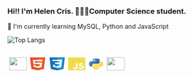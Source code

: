 <h3> Hi!! I'm Helen Cris. 👩🏽‍💻Computer Science student. </h3>

🌱 I'm currently learning MySQL, Python and JavaScript

![Top Langs](https://github-readme-stats.vercel.app/api/top-langs/?username=HelenCris&layout=compact&theme=gotham)


<div style="display: inline_block"><br>
  <img  />

  <img align="center"  height="30" width="40" src="https://cdn.jsdelivr.net/gh/devicons/devicon/icons/ubuntu/ubuntu-plain.svg" />
  <img align="center"  height="30" width="40" src="https://raw.githubusercontent.com/devicons/devicon/master/icons/html5/html5-original.svg">
  <img align="center"  height="30" width="40" src="https://raw.githubusercontent.com/devicons/devicon/master/icons/css3/css3-original.svg">
  <img align="center"  height="30" width="40" src="https://raw.githubusercontent.com/devicons/devicon/master/icons/javascript/javascript-plain.svg">
  <img align="center"  height="30" width="40" src="https://raw.githubusercontent.com/devicons/devicon/master/icons/python/python-original.svg">
  <img align="center" height="30" width="40" src="https://cdn.jsdelivr.net/gh/devicons/devicon/icons/mysql/mysql-plain-wordmark.svg" />

</div>
